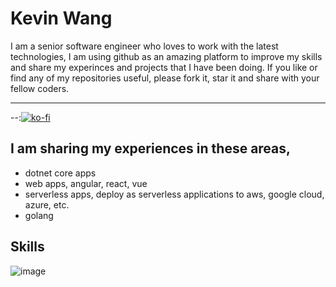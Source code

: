 Kevin Wang
============

I am a senior software engineer who loves to work with the latest technologies, I am using github as an amazing platform to improve my skills and share my experinces and projects that I have been doing. If you like or find any of my repositories useful, please fork it, star it and share with your fellow coders.


-------------------     ----------------------------
 --:[![ko-fi](https://www.ko-fi.com/img/githubbutton_sm.svg)](https://ko-fi.com/Z8Z61I9HB)

I am sharing my experiences in these areas,
---------
* dotnet core apps
* web apps, angular, react, vue
* serverless apps, deploy as serverless applications to aws, google cloud, azure, etc.
* golang

Skills
----------
![image](https://img.icons8.com/color/48/000000/c-sharp-logo.png)
